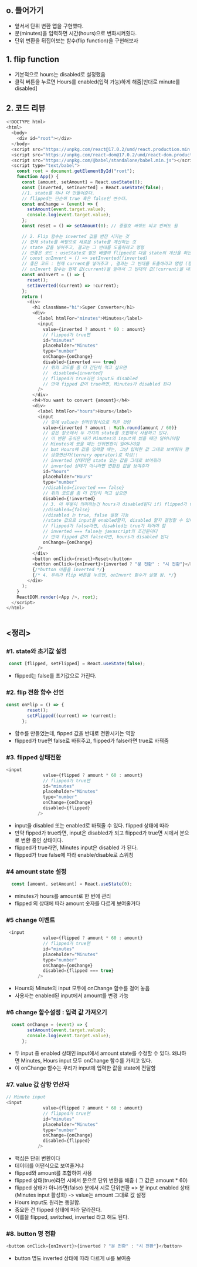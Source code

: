 ## o. 들어가기
- 앞서서 단위 변환 앱을 구현했다.
- 분(minutes)을 입력하면 시간(hours)으로 변화시켜줬다.
- 단위 변환을 뒤집어보는 함수(flip function)을 구현해보자

## 1. flip function
- 기본적으로 hours는 disabled로 설정했음
- 클릭 버튼을 누르면 Hours를 enabled(입력 가능)하게 해줌[반대로 minute를 disabled]

## 2. 코드 리뷰
```js
<!DOCTYPE html>
<html>
  <body>
    <div id="root"></div>
  </body>
  <script src="https://unpkg.com/react@17.0.2/umd/react.production.min.js"></script>
  <script src="https://unpkg.com/react-dom@17.0.2/umd/react-dom.production.min.js"></script>
  <script src="https://unpkg.com/@babel/standalone/babel.min.js"></script>
  <script type="text/babel">
    const root = document.getElementById("root");
    function App() {
      const [amount, setAmount] = React.useState(0);
      const [inverted, setInverted] = React.useState(false);
      //1. state를 하나 더 만들어준다.
      // flipped는 단순히 true 혹은 false인 변수다.
      const onChange = (event) => {
        setAmount(event.target.value);
        console.log(event.target.value);
      };
      const reset = () => setAmount(0); // 중괄호 써줘도 되고 안써도 됨

      // 2. Flip 함수는 inverted 값을 반전 시키는 것
      // 현재 state를 바탕으로 새로운 state를 계산하는 것
      // state 값을 넣어주고, 결고는 그 반대를 도출하라고 명령
      // 안좋은 코드 : useState로 얻은 배열의 flipped로 다음 state의 계산을 하는 것을 오류가 생길 수 있음
      // const onInvert = () => setInverted(!inverted)
      // 좋은 코드 : 현재 current를 넣어주고 , 결과는 그 반대를 도출하라고 명령 (항상 current로 state 변경하자)
      // onInvert 함수는 현재 값(current)을 받아서 그 반대의 값(!current)을 내놓는다
      const onInvert = () => {
        reset();
        setInverted((current) => !current);
      };
      return (
        <div>
          <h1 className="hi">Super Converter</h1>
          <div>
            <label htmlFor="minutes">Minutes</label>
            <input
              value={inverted ? amount * 60 : amount}
              // flipped가 true면
              id="minutes"
              placeholder="Minutes"
              type="number"
              onChange={onChange}
              disabled={inverted === true}
              // 위의 코드를 좀 더 간단히 적고 싶으면
              //  disabled={inverted}
              // flipped가 true라면 input도 disabled
              // 만약 fipped 값이 true라면, Minutes가 disabled 된다
            />
          </div>
          <h4>You want to convert {amount}</h4>
          <div>
            <label htmlFor="hours">Hours</label>
            <input
              // 밑에 value는 인라인형식으로 적은 것임
              value={inverted ? amount : Math.round(amount / 60)}
              // 같은 장소에서 두 가지의 state를 조합해서 사용하고 있다.
              // 이 변환 공식은 내가 Minutes의 input에 썼을 때만 일어나야함
              // Minutes에 썼을 때는 단위변환이 일어나야함
              // but Hours에 값을 입력할 때는, 그냥 입력한 값 그대로 보여줘야 함
              // 삼항연산자(ternary operator)로 작성!!
              // inverted 상태라면 state 있는 값을 그대로 보여줘라
              // inverted 상태가 아니라면 변환된 값을 보여주자
              id="hours"
              placeholder="Hours"
              type="number"
              //disabled={inverted === false}
              // 위의 코드를 좀 더 간단히 적고 싶으면
              disabled={!inverted}
              // 3. 이 부분이 의미하는건 hours가 disabled된다 if) flipped가 false라면
              //disabled={false}
              //disabled 는 true, false 설정 가능
              //state 값으로 input을 enabled할지, disabled 할지 결정할 수 있다.
              // flipped가 false라면, disabled는 true가 되어야 함
              // inverted === false는 javascript의 조건문이다
              // 만약 fipped 값이 false라면, hours가 disabled 된다
              onChange={onChange}
            />
          </div>
          <button onClick={reset}>Reset</button>
          <button onClick={onInvert}>{inverted ? "분 전환" : "시 전환"}</button>
          {/*button 이름을 inverted */}
          {/* 4. 우리가 flip 버튼을 누르면, onInvert 함수가 실행 됨. */}
        </div>
      );
    }
    ReactDOM.render(<App />, root);
  </script>
</html>

```

```js
```
## <정리>
### #1. state와 초기값 설정
```js
 const [flipped, setFlipped] = React.useState(false);
 ```
- flipped는 false를 초기값으로 가진다.
### #2. flip 전환 함수 선언
```js
const onFlip = () => {
        reset();
        setFlipped((current) => !current);
      };
```
- 함수를 만들었는데, fipped 값을 반대로 전환시키는 역할
- flipped가 true면 false로 바꿔주고, flipped가 false라면 true로 바꿔줌
### #3. flipped 상태전환
```js
<input
              value={flipped ? amount * 60 : amount}
              // flipped가 true면
              id="minutes"
              placeholder="Minutes"
              type="number"
              onChange={onChange}
              disabled={flipped}
            />
```
- input을 disabled 또는 enabled로 바꿔줄 수 있다. flipped 상태에 따라
- 만약 fipped가 true라면, input은 disabled가 되고 flipped가 true면 시에서 분으로 변환 중인 상태이다.
- flipped가 true라면, Minutes input은 disabled 가 된다.
- flipped가 true false에 따라 enable/disable로 스위칭 
### #4 amount state 설정
```js
  const [amount, setAmount] = React.useState(0);
```
- minutes가 hours를 amount로 한 번에 관리
- flipped 의 상태에 따라 amount 숫자를 다르게 보여줄거다
### #5 change 이벤트
```js
 <input
              value={flipped ? amount * 60 : amount}
              // flipped가 true면
              id="minutes"
              placeholder="Minutes"
              type="number"
              onChange={onChange}
              disabled={flipped === true}
            />
```
- Hours와 Minute의 input 모두에 onChange 함수를 걸어 놓음
- 사용자는 enabled된 input에서 amount를 변경 가능
### #6 change 함수설정 : 입력 값 가져오기
```js
  const onChange = (event) => {
        setAmount(event.target.value);
        console.log(event.target.value);
      };
```
- 두 input 중 enabled 상태인 input에서 amount state를 수정할 수 있다. 왜냐하면 Minutes, Hours input 모두 onChange 함수를 가지고 있다.
- 이 onChange 함수는 우리가 input에 입력한 값을 state에 전달함
### #7. value 값 삼항 연산자
```js
// Minute input 
<input
              value={flipped ? amount * 60 : amount}
              // flipped가 true면
              id="minutes"
              placeholder="Minutes"
              type="number"
              onChange={onChange}
              disabled={flipped}
            />
```
- 핵심은 단위 변환이다
- 데이터를 어떤식으로 보여줄거냐
- flipped와 amount를 조합하여 사용
- flipped 상태(true)라면 시에서 분으로 단위 변환을 해줌 ( 그 값은 amount * 60)
- flipped 상태가 아니라면(false) 분에서 시로 단위변환 => 분 input enabled 상태(Minutes input 활성화) -> value는 amount 그대로 값 설정  
- Hours input도 원리는 동일함.
- 중요한 건  flipped 상태에 따라 달라진다.
- 이름을 flipped, switched, inverted 라고 해도 된다.

### #8. button 명 전환
```js
<button onClick={onInvert}>{inverted ? "분 전환" : "시 전환"}</button>
```
- button 명도 inverted 상태에 따라 다르게 ui를 보여줌 





